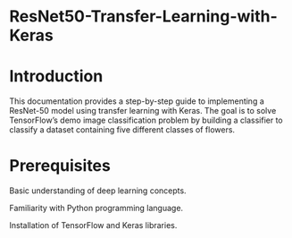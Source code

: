 # ResNet50-Transfer-Learning-with-Keras

# Introduction

This documentation provides a step-by-step guide to implementing a ResNet-50 model using transfer learning with Keras. The goal is to solve TensorFlow’s demo image classification problem by building a classifier to classify a dataset containing five different classes of flowers.

# Prerequisites

Basic understanding of deep learning concepts.

Familiarity with Python programming language.

Installation of TensorFlow and Keras libraries.

